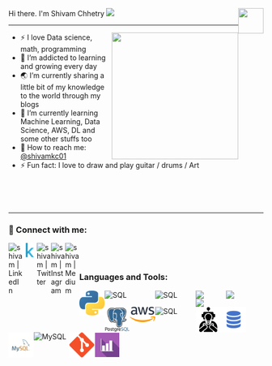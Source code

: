  Hi there. I'm Shivam Chhetry <a href="https://www.gautamkrishnar.com/"><img src="https://media.giphy.com/media/hvRJCLFzcasrR4ia7z/giphy.gif" width="25px"></a>
<img align="right" src="https://user-images.githubusercontent.com/39437051/151946663-a6eaacf3-30b5-4871-9dc2-f665c31338d5.png" width="50" height="50" />
<hr>

<img align="right" src="https://user-images.githubusercontent.com/39437051/151689540-4a5f7789-96ab-4288-8252-9b4a272ef758.gif" width="250" height="250" />

- :zap: I love Data science, math, programming
- 🌱 I’m addicted to learning and growing every day
- 🌏 I’m currently sharing a little bit of my knowledge to the world through my blogs
- 💬 I’m currently learning Machine Learning, Data Science, AWS, DL and some other stuffs too
- 🤔 How to reach me: [@shivamkc01](https://www.linkedin.com/in/shivamkc01/)
- ⚡ Fun fact: I love to draw and play guitar / drums / Art 

<br/>
<br/>
<br/>
<hr>

### 🔗 Connect with me:

[<img align="left" alt="shivam | LinkedIn" width="28px" src="https://raw.githubusercontent.com/rahuldkjain/github-profile-readme-generator/master/src/images/icons/Social/linked-in-alt.svg" />](https://www.linkedin.com/in/shivamkc01/)
[<img align="left" alt="shivam | Kaggle" width="28px" src="https://raw.githubusercontent.com/shivamkc01/shivamkc01/main/logo/kaggle.svg" />](https://www.kaggle.com/shivamkc3)
[<img align="left" alt="shivam | Twitter" width="28px" src="https://raw.githubusercontent.com/rahuldkjain/github-profile-readme-generator/master/src/images/icons/Social/twitter.svg" />](https://twitter.com/Shivamkc01)
[<img align="left" alt="shivam | Instagram" width="28px" src="https://raw.githubusercontent.com/rahuldkjain/github-profile-readme-generator/master/src/images/icons/Social/instagram.svg" alt="gautamkrishnar" />](https://www.instagram.com/shivamkc01/)
[<img align="left" alt="shivam | Medium" width="28px" src="https://cdn.jsdelivr.net/npm/simple-icons@3.13.0/icons/medium.svg" />](https://medium.com/@shivamkc01)

</br>
</br>

### Languages and Tools:

<img align="left" alt="SQL" width="50px" src="https://raw.githubusercontent.com/shivamkc01/shivamkc01/main/logo/python.svg" />
<img align="left" alt="SQL" width="100px" src="https://upload.wikimedia.org/wikipedia/commons/e/ed/Pandas_logo.svg" />
<img align="left" alt="SQL" width="80px" src="https://upload.wikimedia.org/wikipedia/commons/3/31/NumPy_logo_2020.svg"/>
<img align="left" alt"Tensorflow" width="60px" src="https://upload.wikimedia.org/wikipedia/commons/1/11/TensorFlowLogo.svg" />
<img align="left" alt"Tensorflow" width="70px" src="https://upload.wikimedia.org/wikipedia/commons/0/05/Scikit_learn_logo_small.svg" />
<img align="left" alt"Tensorflow" width="100px" src="https://upload.wikimedia.org/wikipedia/commons/c/c6/PyTorch_logo_black.svg" />
<img align="left" alt="SQL" width="50px" src="https://raw.githubusercontent.com/shivamkc01/shivamkc01/main/logo/postgresql.svg" />
<img align="left" alt="SQL" width="50px" src="https://raw.githubusercontent.com/shivamkc01/shivamkc01/main/logo/aws.svg" />
<img align="left" alt="SQL" width="80px" src="https://upload.wikimedia.org/wikipedia/commons/e/ec/Heroku_logo.svg" />
<img align="left" alt="SQL" width="50px" src="https://raw.githubusercontent.com/shivamkc01/shivamkc01/main/logo/machine-learning.svg" />
<img align="left" alt="SQL" width="50px" src="https://raw.githubusercontent.com/github/explore/80688e429a7d4ef2fca1e82350fe8e3517d3494d/topics/sql/sql.png" />
<img align="left" alt="MySQL" width="50px" src="https://raw.githubusercontent.com/github/explore/80688e429a7d4ef2fca1e82350fe8e3517d3494d/topics/mysql/mysql.png" />
<img align="left" alt="MySQL" width="70px" src="https://upload.wikimedia.org/wikipedia/commons/3/3c/Flask_logo.svg" />
<img align="left" alt="Git" width="50px" src="https://raw.githubusercontent.com/shivamkc01/shivamkc01/main/logo/git.svg" />
<img align="left" alt="SQL" width="50px" src="https://raw.githubusercontent.com/shivamkc01/shivamkc01/main/logo/statistics.svg" />
</br>
</br>

